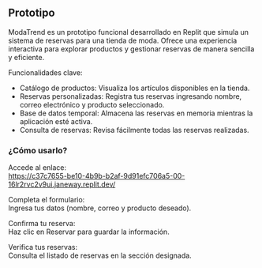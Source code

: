 ## Prototipo 


ModaTrend es un prototipo funcional desarrollado en Replit que simula un sistema de reservas para una tienda de moda. Ofrece una experiencia interactiva para explorar productos y gestionar reservas de manera sencilla y eficiente.

Funcionalidades clave:

- Catálogo de productos: Visualiza los artículos disponibles en la tienda.  
- Reservas personalizadas: Registra tus reservas ingresando nombre, correo electrónico y producto seleccionado.  
- Base de datos temporal: Almacena las reservas en memoria mientras la aplicación esté activa.  
- Consulta de reservas: Revisa fácilmente todas las reservas realizadas.  

### ¿Cómo usarlo?

Accede al enlace:  
https://c37c7655-be10-4b9b-b2af-9d91efc706a5-00-16lr2rvc2v9ui.janeway.replit.dev/  

Completa el formulario:  
Ingresa tus datos (nombre, correo y producto deseado).  

Confirma tu reserva:  
Haz clic en Reservar para guardar la información.  

Verifica tus reservas:  
Consulta el listado de reservas en la sección designada.  

